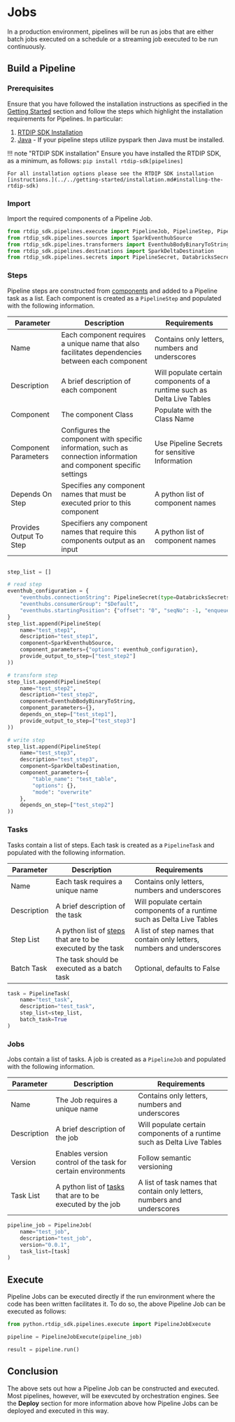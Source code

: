 # Jobs

In a production environment, pipelines will be run as jobs that are either batch jobs executed on a schedule or a streaming job executed to be run continuously. 

## Build a Pipeline

### Prerequisites

Ensure that you have followed the installation instructions as specified in the [Getting Started](../../getting-started/installation.md) section and follow the steps which highlight the installation requirements for Pipelines. In particular:

1. [RTDIP SDK Installation](../../getting-started/installation.md#installing-the-rtdip-sdk)
1. [Java](../../getting-started/installation.md#java) - If your pipeline steps utilize pyspark then Java must be installed.

!!! note "RTDIP SDK installation"
    Ensure you have installed the RTDIP SDK, as a minimum, as follows:
    ```
    pip install rtdip-sdk[pipelines]
    ```

    For all installation options please see the RTDIP SDK installation [instructions.](../../getting-started/installation.md#installing-the-rtdip-sdk)

### Import

Import the required components of a Pipeline Job.

```python 
from rtdip_sdk.pipelines.execute import PipelineJob, PipelineStep, PipelineTask
from rtdip_sdk.pipelines.sources import SparkEventhubSource
from rtdip_sdk.pipelines.transformers import EventhubBodyBinaryToString
from rtdip_sdk.pipelines.destinations import SparkDeltaDestination
from rtdip_sdk.pipelines.secrets import PipelineSecret, DatabricksSecrets
```

### Steps

Pipeline steps are constructed from [components](components.md) and added to a Pipeline task as a list. Each component is created as a `PipelineStep` and populated with the following information.

| Parameter | Description | Requirements |
|-----------|-------------|----------|
| Name | Each component requires a unique name that also facilitates dependencies between each component | Contains only letters, numbers and underscores |
 Description | A brief description of each component | Will populate certain components of a runtime such as Delta Live Tables |
| Component | The component Class | Populate with the Class Name |
| Component Parameters | Configures the component with specific information, such as connection information and component specific settings | Use Pipeline Secrets for sensitive Information |
| Depends On Step | Specifies any component names that must be executed prior to this component | A python list of component names |
| Provides Output To Step | Specifiers any component names that require this components output as an input | A python list of component names |

```python

step_list = []

# read step
eventhub_configuration = {
    "eventhubs.connectionString": PipelineSecret(type=DatabricksSecrets, vault="test_vault", key="test_key")
    "eventhubs.consumerGroup": "$Default",
    "eventhubs.startingPosition": {"offset": "0", "seqNo": -1, "enqueuedTime": None, "isInclusive": True}
}    
step_list.append(PipelineStep(
    name="test_step1",
    description="test_step1",
    component=SparkEventhubSource,
    component_parameters={"options": eventhub_configuration},
    provide_output_to_step=["test_step2"]
))

# transform step
step_list.append(PipelineStep(
    name="test_step2",
    description="test_step2",
    component=EventhubBodyBinaryToString,
    component_parameters={},
    depends_on_step=["test_step1"],
    provide_output_to_step=["test_step3"]
))

# write step
step_list.append(PipelineStep(
    name="test_step3",
    description="test_step3",
    component=SparkDeltaDestination,
    component_parameters={
        "table_name": "test_table",
        "options": {},
        "mode": "overwrite"    
    },
    depends_on_step=["test_step2"]
))
```

### Tasks

Tasks contain a list of steps. Each task is created as a `PipelineTask` and populated with the following information.

| Parameter | Description | Requirements |
|-----------|-------------|----------|
| Name | Each task requires a unique name | Contains only letters, numbers and underscores |
| Description | A brief description of the task | Will populate certain components of a runtime such as Delta Live Tables |
| Step List | A python list of [steps](#steps) that are to be executed by the task | A list of step names that contain only letters, numbers and underscores |
| Batch Task | The task should be executed as a batch task | Optional, defaults to False |

```python
task = PipelineTask(
    name="test_task",
    description="test_task",
    step_list=step_list,
    batch_task=True
)
```

### Jobs

Jobs contain a list of tasks. A job is created as a `PipelineJob` and populated with the following information.

| Parameter | Description | Requirements |
|-----------|-------------|----------|
| Name | The Job requires a unique name | Contains only letters, numbers and underscores |
| Description | A brief description of the job | Will populate certain components of a runtime such as Delta Live Tables |
| Version | Enables version control of the task for certain environments | Follow semantic versioning |
| Task List | A python list of [tasks](#tasks) that are to be executed by the  job | A list of task names that contain only letters, numbers and underscores |

```python
pipeline_job = PipelineJob(
    name="test_job",
    description="test_job", 
    version="0.0.1",
    task_list=[task]
)
```

## Execute

Pipeline Jobs can be executed directly if the run environment where the code has been written facilitates it. To do so, the above Pipeline Job can be executed as follows:

```python
from python.rtdip_sdk.pipelines.execute import PipelineJobExecute

pipeline = PipelineJobExecute(pipeline_job)

result = pipeline.run()
```

## Conclusion

The above sets out how a Pipeline Job can be constructed and executed. Most pipelines, however, will be exevcuted by orchestration engines. See the **Deploy** section for more information above how Pipeline Jobs can be deployed and executed in this way.

